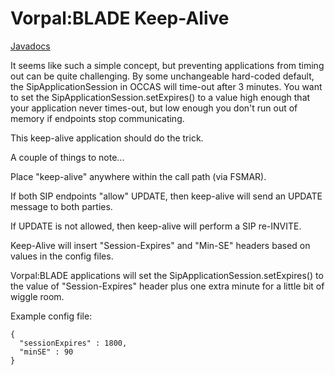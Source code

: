 # Vorpal:BLADE Keep-Alive

[Javadocs](https://vorpalnet.github.io/vorpal-blade-keep-alive/index.html)

It seems like such a simple concept, but preventing applications from timing out can be quite challenging.
By some unchangeable hard-coded default, the SipApplicationSession in OCCAS will time-out after 3 minutes. 
You want to set the SipApplicationSession.setExpires() to a value high enough that your application never
times-out, but low enough you don't run out of memory if endpoints stop communicating.

This keep-alive application should do the trick.

A couple of things to note...

Place "keep-alive" anywhere within the call path (via FSMAR).

If both SIP endpoints "allow" UPDATE, then keep-alive will send an UPDATE message to both parties.

If UPDATE is not allowed, then keep-alive will perform a SIP re-INVITE.

Keep-Alive will insert "Session-Expires" and "Min-SE" headers based on values in the config files.

Vorpal:BLADE applications will set the SipApplicationSession.setExpires() to the value of "Session-Expires" header
plus one extra minute for a little bit of wiggle room.

Example config file:

```
{
  "sessionExpires" : 1800,
  "minSE" : 90
}
```


